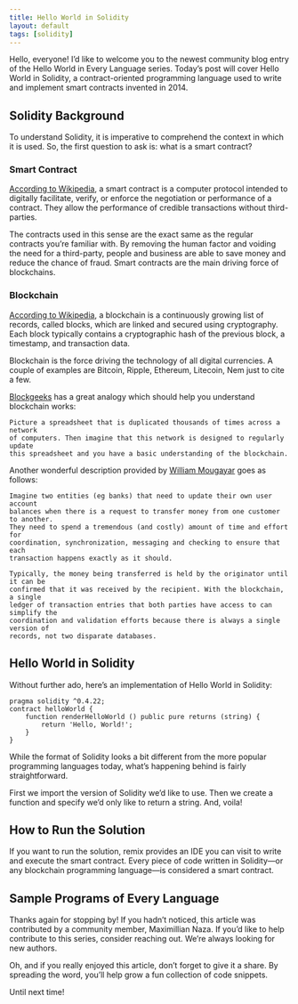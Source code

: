 ```yaml
---
title: Hello World in Solidity
layout: default
tags: [solidity]
---
```


Hello, everyone! I’d like to welcome you to the newest community blog entry of
the Hello World in Every Language series. Today’s post will cover Hello World
in Solidity, a contract-oriented programming language used to write and implement
smart contracts invented in 2014.

## Solidity Background

To understand Solidity, it is imperative to comprehend the context in which it
is used. So, the first question to ask is: what is a smart contract?

### Smart Contract

[According to Wikipedia][1], a smart contract is a computer protocol intended to
digitally facilitate, verify, or enforce the negotiation or performance of a
contract. They allow the performance of credible transactions without third-parties.

The contracts used in this sense are the exact same as the regular contracts
you’re familiar with. By removing the human factor and voiding the need for a
third-party, people and business are able to save money and reduce the chance of
fraud. Smart contracts are the main driving force of blockchains.

### Blockchain

[According to Wikipedia][2], a blockchain is a continuously growing list of records,
called blocks, which are linked and secured using cryptography. Each block
typically contains a cryptographic hash of the previous block, a timestamp,
and transaction data.

Blockchain is the force driving the technology of all digital currencies.
A couple of examples are Bitcoin, Ripple, Ethereum, Litecoin, Nem just to cite a few.

[Blockgeeks][3] has a great analogy which should help you understand blockchain works:

    Picture a spreadsheet that is duplicated thousands of times across a network
    of computers. Then imagine that this network is designed to regularly update
    this spreadsheet and you have a basic understanding of the blockchain.

Another wonderful description provided by [William Mougayar][4] goes as follows:

    Imagine two entities (eg banks) that need to update their own user account
    balances when there is a request to transfer money from one customer to another.
    They need to spend a tremendous (and costly) amount of time and effort for
    coordination, synchronization, messaging and checking to ensure that each
    transaction happens exactly as it should.

    Typically, the money being transferred is held by the originator until it can be
    confirmed that it was received by the recipient. With the blockchain, a single
    ledger of transaction entries that both parties have access to can simplify the
    coordination and validation efforts because there is always a single version of
    records, not two disparate databases.

## Hello World in Solidity

Without further ado, here’s an implementation of Hello World in Solidity:

```solidity
pragma solidity ^0.4.22;
contract helloWorld {   
    function renderHelloWorld () public pure returns (string) {       
        return 'Hello, World!';             
    }
}
```

While the format of Solidity looks a bit different from the more popular
programming languages today, what’s happening behind is fairly straightforward.

First we import the version of Solidity we’d like to use. Then we create a
function and specify we’d only like to return a string. And, voila!

## How to Run the Solution

If you want to run the solution, remix provides an IDE you can visit to write
and execute the smart contract. Every piece of code written in Solidity—or any
blockchain programming language—is considered a smart contract.

## Sample Programs of Every Language

Thanks again for stopping by! If you hadn’t noticed, this article was contributed
by a community member, Maximillian Naza. If you’d like to help contribute to this
series, consider reaching out. We’re always looking for new authors.

Oh, and if you really enjoyed this article, don’t forget to give it a share.
By spreading the word, you’ll help grow a fun collection of code snippets.

Until next time!

[1]: https://en.wikipedia.org/wiki/Smart_contract
[2]: https://en.wikipedia.org/wiki/Blockchain
[3]: https://blockgeeks.com/guides/what-is-blockchain-technology/
[4]: https://www.coindesk.com/understand-google-docs-can-understand-blockchain/
